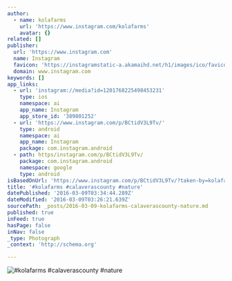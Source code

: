 ```yaml
---
author:
  - name: kolafarms
    url: 'https://www.instagram.com/kolafarms'
    avatar: {}
related: []
publisher:
  url: 'https://www.instagram.com'
  name: Instagram
  favicon: 'https://instagramstatic-a.akamaihd.net/h1/images/ico/favicon.ico/7cdab0872b15.ico'
  domain: www.instagram.com
keywords: []
app_links:
  - url: 'instagram://media?id=1201768225498453231'
    type: ios
    namespace: ai
    app_name: Instagram
    app_store_id: '389801252'
  - url: 'https://www.instagram.com/p/BCtidV3L9Tv/'
    type: android
    namespace: ai
    app_name: Instagram
    package: com.instagram.android
  - path: https/instagram.com/p/BCtidV3L9Tv/
    package: com.instagram.android
    namespace: google
    type: android
isBasedOnUrl: 'https://www.instagram.com/p/BCtidV3L9Tv/?taken-by=kolafarms'
title: '#kolafarms #calaverascounty #nature'
datePublished: '2016-03-09T03:34:44.289Z'
dateModified: '2016-03-09T03:26:21.639Z'
sourcePath: _posts/2016-03-09-kolafarms-calaverascounty-nature.md
published: true
inFeed: true
hasPage: false
inNav: false
_type: Photograph
_context: 'http://schema.org'

---
```

![&num;kolafarms &num;calaverascounty &num;nature](https://scontent.cdninstagram.com/t51.2885-15/s640x640/sh0.08/e35/12826219_1061557510584840_1917793277_n.jpg?ig_cache_key=MTIwMTc2ODIyNTQ5ODQ1MzIzMQ%3D%3D.2)